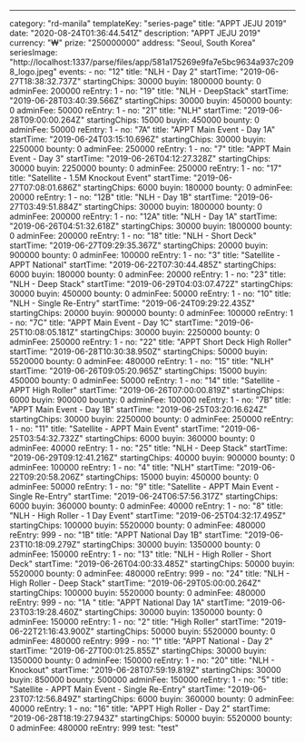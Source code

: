 ---
  category: "rd-manila"
  templateKey: "series-page"
  title: "APPT JEJU 2019"
  date: "2020-08-24T01:36:44.541Z"
  description: "APPT JEJU 2019"
  currency: "₩"
  prize: "250000000"
  address: "Seoul, South Korea"
  seriesImage: "http://localhost:1337/parse/files/app/581a175269e9fa7e5bc9634a937c2098_logo.jpeg"
  events: 
    - 
      no: "12"
      title: "NLH - Day 2"
      startTime: "2019-06-27T18:38:32.737Z"
      startingChips: 30000
      buyin: 1800000
      bounty: 0
      adminFee: 200000
      reEntry: 1
    - 
      no: "19"
      title: "NLH - DeepStack"
      startTime: "2019-06-28T03:40:39.566Z"
      startingChips: 30000
      buyin: 450000
      bounty: 0
      adminFee: 50000
      reEntry: 1
    - 
      no: "21"
      title: "NLH"
      startTime: "2019-06-28T09:00:00.264Z"
      startingChips: 15000
      buyin: 450000
      bounty: 0
      adminFee: 50000
      reEntry: 1
    - 
      no: "7A"
      title: "APPT Main Event - Day 1A"
      startTime: "2019-06-24T03:15:10.696Z"
      startingChips: 30000
      buyin: 2250000
      bounty: 0
      adminFee: 250000
      reEntry: 1
    - 
      no: "7"
      title: "APPT Main Event - Day 3"
      startTime: "2019-06-26T04:12:27.328Z"
      startingChips: 30000
      buyin: 2250000
      bounty: 0
      adminFee: 250000
      reEntry: 1
    - 
      no: "17"
      title: "Satellite - 1.5M Knockout Event"
      startTime: "2019-06-27T07:08:01.686Z"
      startingChips: 6000
      buyin: 180000
      bounty: 0
      adminFee: 20000
      reEntry: 1
    - 
      no: "12B"
      title: "NLH - Day 1B"
      startTime: "2019-06-27T03:49:51.884Z"
      startingChips: 30000
      buyin: 1800000
      bounty: 0
      adminFee: 200000
      reEntry: 1
    - 
      no: "12A"
      title: "NLH - Day 1A"
      startTime: "2019-06-26T04:51:32.618Z"
      startingChips: 30000
      buyin: 1800000
      bounty: 0
      adminFee: 200000
      reEntry: 1
    - 
      no: "18"
      title: "NLH - Short Deck"
      startTime: "2019-06-27T09:29:35.367Z"
      startingChips: 20000
      buyin: 900000
      bounty: 0
      adminFee: 100000
      reEntry: 1
    - 
      no: "3"
      title: "Satellite - APPT National"
      startTime: "2019-06-22T07:30:44.485Z"
      startingChips: 6000
      buyin: 180000
      bounty: 0
      adminFee: 20000
      reEntry: 1
    - 
      no: "23"
      title: "NLH - Deep Stack"
      startTime: "2019-06-29T04:03:07.472Z"
      startingChips: 30000
      buyin: 450000
      bounty: 0
      adminFee: 50000
      reEntry: 1
    - 
      no: "10"
      title: "NLH - Single Re-Entry"
      startTime: "2019-06-24T09:29:22.435Z"
      startingChips: 20000
      buyin: 900000
      bounty: 0
      adminFee: 100000
      reEntry: 1
    - 
      no: "7C"
      title: "APPT Main Event - Day 1C"
      startTime: "2019-06-25T10:08:05.181Z"
      startingChips: 30000
      buyin: 2250000
      bounty: 0
      adminFee: 250000
      reEntry: 1
    - 
      no: "22"
      title: "APPT Short Deck High Roller"
      startTime: "2019-06-28T10:30:38.950Z"
      startingChips: 50000
      buyin: 5520000
      bounty: 0
      adminFee: 480000
      reEntry: 1
    - 
      no: "15"
      title: "NLH"
      startTime: "2019-06-26T09:05:20.965Z"
      startingChips: 15000
      buyin: 450000
      bounty: 0
      adminFee: 50000
      reEntry: 1
    - 
      no: "14"
      title: "Satellite - APPT High Roller"
      startTime: "2019-06-26T07:00:00.819Z"
      startingChips: 6000
      buyin: 900000
      bounty: 0
      adminFee: 100000
      reEntry: 1
    - 
      no: "7B"
      title: "APPT Main Event - Day 1B"
      startTime: "2019-06-25T03:20:16.624Z"
      startingChips: 30000
      buyin: 2250000
      bounty: 0
      adminFee: 250000
      reEntry: 1
    - 
      no: "11"
      title: "Satellite - APPT Main Event"
      startTime: "2019-06-25T03:54:32.732Z"
      startingChips: 6000
      buyin: 360000
      bounty: 0
      adminFee: 40000
      reEntry: 1
    - 
      no: "25"
      title: "NLH - Deep Stack"
      startTime: "2019-06-29T09:12:41.216Z"
      startingChips: 40000
      buyin: 900000
      bounty: 0
      adminFee: 100000
      reEntry: 1
    - 
      no: "4"
      title: "NLH"
      startTime: "2019-06-22T09:20:58.206Z"
      startingChips: 15000
      buyin: 450000
      bounty: 0
      adminFee: 50000
      reEntry: 1
    - 
      no: "9"
      title: "Satellite - APPT Main Event - Single Re-Entry"
      startTime: "2019-06-24T06:57:56.317Z"
      startingChips: 6000
      buyin: 360000
      bounty: 0
      adminFee: 40000
      reEntry: 1
    - 
      no: "8"
      title: "NLH - High Roller - 1 Day Event"
      startTime: "2019-06-25T04:32:17.495Z"
      startingChips: 100000
      buyin: 5520000
      bounty: 0
      adminFee: 480000
      reEntry: 999
    - 
      no: "1B"
      title: "APPT National  Day 1B"
      startTime: "2019-06-23T10:18:09.279Z"
      startingChips: 30000
      buyin: 1350000
      bounty: 0
      adminFee: 150000
      reEntry: 1
    - 
      no: "13"
      title: "NLH - High Roller - Short Deck"
      startTime: "2019-06-26T04:00:33.485Z"
      startingChips: 50000
      buyin: 5520000
      bounty: 0
      adminFee: 480000
      reEntry: 999
    - 
      no: "24"
      title: "NLH - High Roller - Deep Stack"
      startTime: "2019-06-29T05:00:00.264Z"
      startingChips: 100000
      buyin: 5520000
      bounty: 0
      adminFee: 480000
      reEntry: 999
    - 
      no: "1A "
      title: "APPT National  Day 1A"
      startTime: "2019-06-23T03:19:28.460Z"
      startingChips: 30000
      buyin: 1350000
      bounty: 0
      adminFee: 150000
      reEntry: 1
    - 
      no: "2"
      title: "High Roller"
      startTime: "2019-06-22T21:16:43.900Z"
      startingChips: 50000
      buyin: 5520000
      bounty: 0
      adminFee: 480000
      reEntry: 999
    - 
      no: "1"
      title: "APPT National - Day 2"
      startTime: "2019-06-27T00:01:25.855Z"
      startingChips: 30000
      buyin: 1350000
      bounty: 0
      adminFee: 150000
      reEntry: 1
    - 
      no: "20"
      title: "NLH - Knockout"
      startTime: "2019-06-28T07:59:19.819Z"
      startingChips: 30000
      buyin: 850000
      bounty: 500000
      adminFee: 150000
      reEntry: 1
    - 
      no: "5"
      title: "Satellite - APPT Main Event - Single Re-Entry"
      startTime: "2019-06-23T07:12:56.849Z"
      startingChips: 6000
      buyin: 360000
      bounty: 0
      adminFee: 40000
      reEntry: 1
    - 
      no: "16"
      title: "APPT High Roller - Day 2"
      startTime: "2019-06-28T18:19:27.943Z"
      startingChips: 50000
      buyin: 5520000
      bounty: 0
      adminFee: 480000
      reEntry: 999
  test: "test"
